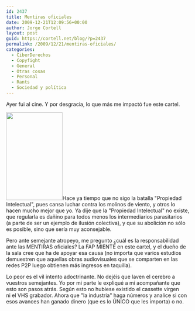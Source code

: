 ```yaml
---
id: 2437
title: Mentiras oficiales
date: 2009-12-21T12:09:56+00:00
author: Jorge Cortell
layout: post
guid: https://cortell.net/blog/?p=2437
permalink: /2009/12/21/mentiras-oficiales/
categories:
  - CiberDerechos
  - Copyfight
  - General
  - Otras cosas
  - Personal
  - Rants
  - Sociedad y polí­tica
---
```

Ayer fui al cine. Y por desgracia, lo que más me impactó fue este cartel.

 <img class="aligncenter" title="cartel con mentiras oficiales" src="https://farm3.static.flickr.com/2648/4203093694_8c9a83d3b0_m.jpg" alt="" width="154" height="240" />Hace ya tiempo que no sigo la batalla "Propiedad Intelectual", pues cansa luchar contra los molinos de viento, y otros lo hacen mucho mejor que yo. Ya dije que la "Propiedad Intelectual" no existe, que regularla es dañino para todos menos los intermediarios parasitarios (a parte de ser un ejemplo de ilusión colectiva), y que su abolición no sólo es posible, sino que sería muy aconsejable.

Pero ante semejante atropeyo, me pregunto ¿cuál es la responsabilidad ante las MENTIRAS oficiales? La FAP MIENTE en este cartel, y el dueño de la sala cree que ha de apoyar esa causa (no importa que varios estudios demuestren que aquellas obras audiovisuales que se comparten en las redes P2P luego obtienen más ingresos en taquilla).

Lo peor es el vil intento adoctrinante. No dejéis que laven el cerebro a vuestros semejantes. Yo por mi parte le expliqué a mi acompañante que esto son pasos atrás. Según esto no hubiese existido el cassette virgen ni el VHS grabador. Ahora que "la industria" haga números y analice si con esos avances han ganado dinero (que es lo ÚNICO que les importa) o no.